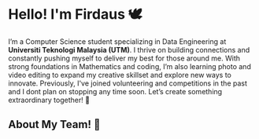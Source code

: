 # Hello! I'm Firdaus 🕊

I’m a Computer Science student specializing in Data Engineering at **Universiti Teknologi Malaysia (UTM)**. I thrive on building connections and constantly pushing myself to deliver my best for those around me. With strong foundations in Mathematics and coding, I’m also learning photo and video editing to expand my creative skillset and explore new ways to innovate. Previously, I've joined volunteering and competitions in the past and I dont plan on stopping any time soon. Let’s create something extraordinary together! 🤍


## About My Team! 🤝



